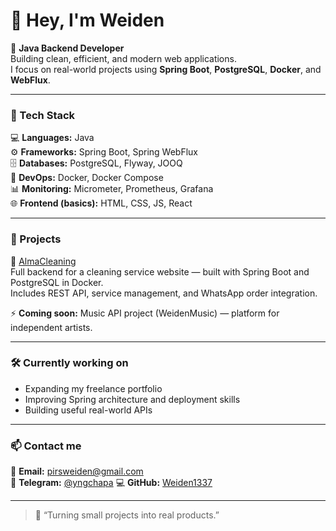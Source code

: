 # 👋 Hey, I'm Weiden

🎯 **Java Backend Developer**  
Building clean, efficient, and modern web applications.  
I focus on real-world projects using **Spring Boot**, **PostgreSQL**, **Docker**, and **WebFlux**.

---

### 🧠 Tech Stack

💻 **Languages:** Java  
⚙️ **Frameworks:** Spring Boot, Spring WebFlux  
🗄️ **Databases:** PostgreSQL, Flyway, JOOQ  
🐳 **DevOps:** Docker, Docker Compose  
📊 **Monitoring:** Micrometer, Prometheus, Grafana  
🌐 **Frontend (basics):** HTML, CSS, JS, React  

---

### 🧩 Projects

🚀 [AlmaCleaning](https://almacleaning.kz)  
Full backend for a cleaning service website — built with Spring Boot and PostgreSQL in Docker.  
Includes REST API, service management, and WhatsApp order integration.

⚡ **Coming soon:** Music API project (WeidenMusic) — platform for independent artists.

---

### 🛠️ Currently working on
- Expanding my freelance portfolio  
- Improving Spring architecture and deployment skills  
- Building useful real-world APIs

---

### 📫 Contact me
📧 **Email:** pirsweiden@gmail.com  
💬 **Telegram:** [@yngchapa](https://t.me/yngchapa)
💻 **GitHub:** [Weiden1337](https://github.com/Weiden1337)  

---

> 💬 “Turning small projects into real products.”
  

